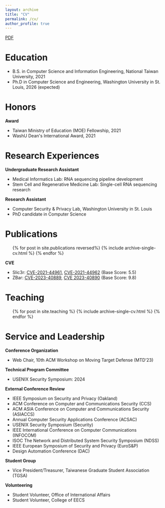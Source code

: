 ```yaml
---
layout: archive
title: "CV"
permalink: /cv/
author_profile: true
---
```


<!-- {% include base_path %} -->

[PDF](http://changoliver.github.io/files/YuanhaurChang_CV.pdf)

Education
======
* B.S. in Computer Science and Information Engineering, National Taiwan University, 2021
* Ph.D in Computer Science and Engineering, Washington University in St. Louis, 2026 (expected)

Honors
=====
**Award**
* Taiwan Ministry of Education (MOE) Fellowship, 2021
* WashU Dean's International Award, 2021

Research Experiences
======
**Undergraduate Research Assistant**
  * Medical Informatics Lab: RNA sequencing pipeline development
  * Stem Cell and Regenerative Medicine Lab: Single-cell RNA sequencing research

**Research Assistant**
  * Computer Security & Privacy Lab, Washington University in St. Louis
  * PhD candidate in Computer Science

Publications
======
  <ul>{% for post in site.publications reversed%}
    {% include archive-single-cv.html %}
  {% endfor %}</ul>

**CVE**
* Slic3r: [CVE-2021-44961](https://nvd.nist.gov/vuln/detail/CVE-2021-44961), [CVE-2021-44962](https://nvd.nist.gov/vuln/detail/CVE-2021-44962) (Base Score: 5.5)
* ZBar: [CVE-2023-40889](https://nvd.nist.gov/vuln/detail/CVE-2023-40889), [CVE 2023-40890](https://nvd.nist.gov/vuln/detail/CVE-2023-40890) (Base Score: 9.8)

Teaching
======
  <ul>{% for post in site.teaching %}
    {% include archive-single-cv.html %}
  {% endfor %}</ul>

Service and Leadership
======
**Conference Organization**
* Web Chair, 10th ACM Workshop on Moving Target Defense (MTD’23)

**Technical Program Committee**
* USENIX Security Symposium: 2024

**External Conference Review**
* IEEE Symposium on Security and Privacy (Oakland)
* ACM Conference on Computer and Communications Security (CCS)
* ACM ASIA Conference on Computer and Communications Security (ASIACCS)
* Annual Computer Security Applications Conference (ACSAC)
* USENIX Security Symposium (Security)
* IEEE International Conference on Computer Communications (INFOCOM)
* ISOC The Network and Distributed System Security Symposium (NDSS)
* IEEE European Symposium of Security and Privacy (EuroS&P)
* Design Automation Conference (DAC)

**Student Group**
* Vice President/Treasurer, Taiwanese Graduate Student Association (TGSA)

**Volunteering**
* Student Volunteer, Office of International Affairs
* Student Volunteer, College of EECS


<!-- Programming and Software Experience
======
* C/C++, Python, R, Java
* Web Development: React.js, Node.js
* Android app development
* Computer-aided design
* Animation & Video editing
 -->

<!-- Talks
======
  <ul>{% for post in site.talks %}
    {% include archive-single-talk-cv.html %}
  {% endfor %}</ul> -->


  

